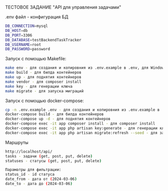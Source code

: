 ТЕСТОВОЕ ЗАДАНИЕ "API для управления задачами"

.env файл - конфигурация БД
```sh
DB_CONNECTION=mysql
DB_HOST=db
DB_PORT=3306
DB_DATABASE=testBackendTaskTracker
DB_USERNAME=root
DB_PASSWORD=password
```

Запуск с помощью Makefile:
```sh
make env - для создания и копировния из .env.example в .env, для Windows - cp .env.example .env
make build - для билда контейнеров
make up - для поднятия контейнеров
make vendor - для composer install
make key - для генерации ключа
make migrate - для запуска миграций
```

Запуск с помощью docker-compose:
```sh
cp -n .env.example .env - для создания и копировния из .env.example в .env, для Windows - cp .env.example .env
docker-compose build - для билда контейнеров
docker-compose up -d - для поднятия контейнеров
docker-compose exec -it app composer install - для composer install
docker-compose exec -it app php artisan key:generate - для генерации ключа
docker-compose exec -it app php artisan migrate:refresh --seed - для запуска миграций
```

Маршруты
```sh
http://localhost/api/
tasks - задачи (get, post, put, delete)
statuses - статусы (get, post, put, delete)

Параматры для фильтрации:
status_id - id статуса
date_from - дата от (2024-03-06)
date_to - дата до (2024-03-06)
```